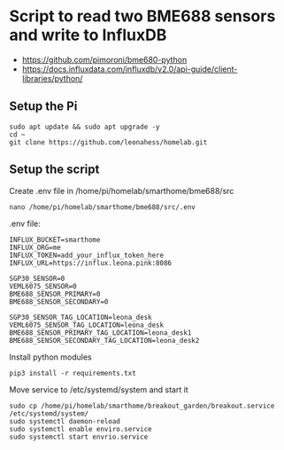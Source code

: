 # Script to read two BME688 sensors and write to InfluxDB


- https://github.com/pimoroni/bme680-python
- https://docs.influxdata.com/influxdb/v2.0/api-guide/client-libraries/python/

## Setup the Pi

```
sudo apt update && sudo apt upgrade -y
cd ~
git clone https://github.com/leonahess/homelab.git
```

## Setup the script

Create .env file in /home/pi/homelab/smarthome/bme688/src
```
nano /home/pi/homelab/smarthome/bme688/src/.env
```

.env file:
```
INFLUX_BUCKET=smarthome
INFLUX_ORG=me
INFLUX_TOKEN=add_your_influx_token_here
INFLUX_URL=https://influx.leona.pink:8086

SGP30_SENSOR=0
VEML6075_SENSOR=0
BME688_SENSOR_PRIMARY=0
BME688_SENSOR_SECONDARY=0

SGP30_SENSOR_TAG_LOCATION=leona_desk
VEML6075_SENSOR_TAG_LOCATION=leona_desk
BME688_SENSOR_PRIMARY_TAG_LOCATION=leona_desk1
BME688_SENSOR_SECONDARY_TAG_LOCATION=leona_desk2
```

Install python modules
```
pip3 install -r requirements.txt
```

Move service to /etc/systemd/system and start it
```
sudo cp /home/pi/homelab/smarthome/breakout_garden/breakout.service /etc/systemd/system/
sudo systemctl daemon-reload
sudo systemctl enable enviro.service
sudo systemctl start envrio.service
```
